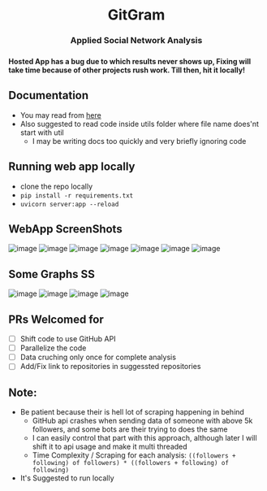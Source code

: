 <h1 align="center">GitGram</h1>
<h3 align="center">Applied Social Network Analysis<h3>

#### Hosted App has a bug due to which results never shows up, Fixing will take time because of other projects rush work. Till then, hit it locally!


## Documentation
- You may read from [here](https://gitgram.herokuapp.com/documentation)
- Also suggested to read code inside utils folder where file name does'nt start with util
  - I may be writing docs too quickly and very briefly ignoring code
  
## Running web app locally
- clone the repo locally
- `pip install -r requirements.txt`
- `uvicorn server:app --reload`


## WebApp ScreenShots
![image](https://user-images.githubusercontent.com/41824020/97091109-e9c60780-1656-11eb-892a-658770664f8a.png)
![image](https://user-images.githubusercontent.com/41824020/97091074-a4093f00-1656-11eb-8314-2364296fc729.png)
![image](https://user-images.githubusercontent.com/41824020/97091083-b4211e80-1656-11eb-9bc0-055d9779a4a3.png)
![image](https://user-images.githubusercontent.com/41824020/97091282-73c2a000-1658-11eb-87dc-c3ef2792ce14.png)
![image](https://user-images.githubusercontent.com/41824020/97091556-4971e200-165a-11eb-9791-a30828225bce.png)
![image](https://user-images.githubusercontent.com/41824020/97091671-1a0fa500-165b-11eb-9465-e9aae2eea97d.png)
![image](https://user-images.githubusercontent.com/41824020/97091737-b9cd3300-165b-11eb-9806-f0b8507fd4ff.png)

## Some Graphs SS
![image](https://user-images.githubusercontent.com/41824020/97091015-3e1cb780-1656-11eb-850b-db7eb22709dd.png)
![image](https://user-images.githubusercontent.com/41824020/97091020-4e349700-1656-11eb-99a4-18553482dcff.png)
![image](https://user-images.githubusercontent.com/41824020/97091048-7f14cc00-1656-11eb-873a-e3ad514a3cbb.png)
![image](https://user-images.githubusercontent.com/41824020/97091056-8cca5180-1656-11eb-81c2-63e946e59d09.png)

## PRs Welcomed for
- [ ] Shift code to use GitHub API
- [ ] Parallelize the code
- [ ] Data cruching only once for complete analysis
- [ ] Add/Fix link to repositories in suggessted repositories

## Note:
- Be patient because their is hell lot of scraping happening in behind
  - GitHub api crashes when sending data of someone with above 5k followers, and some bots are their trying to does the same
  - I can easily control that part with this approach, although later I will shift it to api usage and make it multi threaded
  - Time Complexity / Scraping for each analysis: `((followers + following) of followers) * ((followers + following) of following)`
- It's Suggested to run locally
